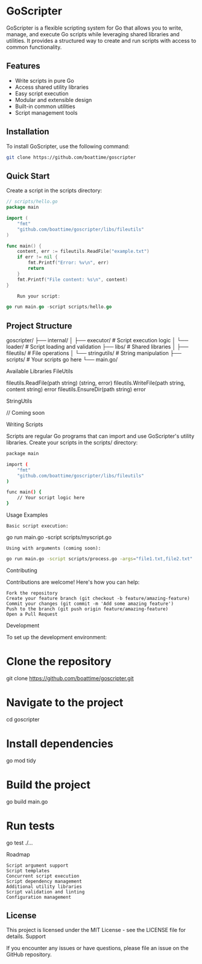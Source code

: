 # GoScripter

GoScripter is a flexible scripting system for Go that allows you to write, manage, and execute Go scripts while leveraging shared libraries and utilities. It provides a structured way to create and run scripts with access to common functionality.

## Features

- Write scripts in pure Go
- Access shared utility libraries
- Easy script execution
- Modular and extensible design
- Built-in common utilities
- Script management tools

## Installation

To install GoScripter, use the following command:

```bash
git clone https://github.com/boattime/goscripter
```

## Quick Start

Create a script in the scripts directory:
```go
// scripts/hello.go
package main

import (
    "fmt"
    "github.com/boattime/goscripter/libs/fileutils"
)

func main() {
    content, err := fileutils.ReadFile("example.txt")
    if err != nil {
        fmt.Printf("Error: %v\n", err)
        return
    }
    fmt.Printf("File content: %s\n", content)
}

    Run your script:

go run main.go -script scripts/hello.go
```

## Project Structure

goscripter/
├── internal/
│   ├── executor/        # Script execution logic
│   └── loader/          # Script loading and validation
├── libs/                # Shared libraries
│   ├── fileutils/       # File operations
│   └── stringutils/     # String manipulation
├── scripts/             # Your scripts go here
└── main.go/

Available Libraries
FileUtils

fileutils.ReadFile(path string) (string, error)
fileutils.WriteFile(path string, content string) error
fileutils.EnsureDir(path string) error

StringUtils

// Coming soon

Writing Scripts

Scripts are regular Go programs that can import and use GoScripter's utility libraries. Create your scripts in the scripts/ directory:

```bash
package main

import (
    "fmt"
    "github.com/boattime/goscripter/libs/fileutils"
)

func main() {
    // Your script logic here
}
```

Usage Examples

    Basic script execution:

go run main.go -script scripts/myscript.go

    Using with arguments (coming soon):

```bash
go run main.go -script scripts/process.go -args="file1.txt,file2.txt"
```

Contributing

Contributions are welcome! Here's how you can help:

    Fork the repository
    Create your feature branch (git checkout -b feature/amazing-feature)
    Commit your changes (git commit -m 'Add some amazing feature')
    Push to the branch (git push origin feature/amazing-feature)
    Open a Pull Request

Development

To set up the development environment:

# Clone the repository
git clone https://github.com/boattime/goscripter.git

# Navigate to the project
cd goscripter

# Install dependencies
go mod tidy

# Build the project
go build main.go

# Run tests
go test ./...

Roadmap

    Script argument support
    Script templates
    Concurrent script execution
    Script dependency management
    Additional utility libraries
    Script validation and linting
    Configuration management

## License

This project is licensed under the MIT License - see the LICENSE file for details.
Support

If you encounter any issues or have questions, please file an issue on the GitHub repository.
